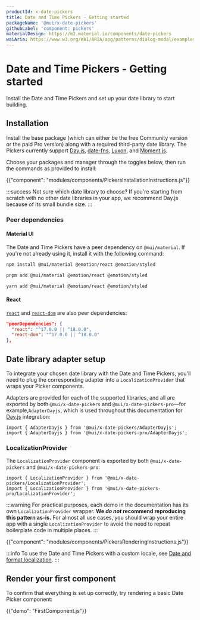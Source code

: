 ```yaml
---
productId: x-date-pickers
title: Date and Time Pickers - Getting started
packageName: '@mui/x-date-pickers'
githubLabel: 'component: pickers'
materialDesign: https://m2.material.io/components/date-pickers
waiAria: https://www.w3.org/WAI/ARIA/apg/patterns/dialog-modal/examples/datepicker-dialog/
---
```


# Date and Time Pickers - Getting started

<p class="description">Install the Date and Time Pickers and set up your date library to start building.</p>

## Installation

Install the base package (which can either be the free Community version or the paid Pro version) along with a required third-party date library.
The Pickers currently support [Day.js](https://day.js.org/), [date-fns](https://date-fns.org/), [Luxon](https://moment.github.io/luxon/#/), and [Moment.js](https://momentjs.com/).

Choose your packages and manager through the toggles below, then run the commands as provided to install:

<!-- #default-branch-switch -->

{{"component": "modules/components/PickersInstallationInstructions.js"}}

:::success
Not sure which date library to choose?
If you're starting from scratch with no other date libraries in your app, we recommend Day.js because of its small bundle size.
:::

### Peer dependencies

#### Material UI

The Date and Time Pickers have a peer dependency on `@mui/material`.
If you're not already using it, install it with the following command:

<codeblock storageKey="package-manager">

```bash npm
npm install @mui/material @emotion/react @emotion/styled
```

```bash pnpm
pnpm add @mui/material @emotion/react @emotion/styled
```

```bash yarn
yarn add @mui/material @emotion/react @emotion/styled
```

</codeblock>

#### React

<!-- #react-peer-version -->

[`react`](https://www.npmjs.com/package/react) and [`react-dom`](https://www.npmjs.com/package/react-dom) are also peer dependencies:

```json
"peerDependencies": {
  "react": "^17.0.0 || ^18.0.0",
  "react-dom": "^17.0.0 || ^18.0.0"
},
```

## Date library adapter setup

To integrate your chosen date library with the Date and Time Pickers, you'll need to plug the corresponding adapter into a `LocalizationProvider` that wraps your Picker components.

Adapters are provided for each of the supported libraries, and all are exported by both `@mui/x-date-pickers` and `@mui/x-date-pickers-pro`—for example,`AdapterDayjs`, which is used throughout this documentation for [Day.js](https://day.js.org/) integration:

```tsx
import { AdapterDayjs } from '@mui/x-date-pickers/AdapterDayjs';
import { AdapterDayjs } from '@mui/x-date-pickers-pro/AdapterDayjs';
```

### LocalizationProvider

The `LocalizationProvider` component is exported by both `@mui/x-date-pickers` and `@mui/x-date-pickers-pro`:

```tsx
import { LocalizationProvider } from '@mui/x-date-pickers/LocalizationProvider';
import { LocalizationProvider } from '@mui/x-date-pickers-pro/LocalizationProvider';
```

:::warning
For practical purposes, each demo in the documentation has its own `LocalizationProvider` wrapper.
**We _do not_ recommend reproducing this pattern as-is.**
For almost all use cases, you should wrap your entire app with a single `LocalizationProvider` to avoid the need to repeat boilerplate code in multiple places.
:::

{{"component": "modules/components/PickersRenderingInstructions.js"}}

:::info
To use the Date and Time Pickers with a custom locale, see [Date and format localization](/x/react-date-pickers/adapters-locale/).
:::

## Render your first component

To confirm that everything is set up correctly, try rendering a basic Date Picker component:

{{"demo": "FirstComponent.js"}}

